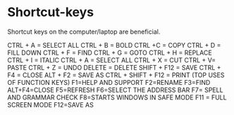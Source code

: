# Shortcut-keys
Shortcut keys on the computer/laptop are beneficial.

CTRL + A = SELECT ALL
CTRL + B = BOLD
CTRL +C = COPY
CTRL + D = FILL DOWN
CTRL + F = FIND
CTRL + G = GOTO
CTRL + H = REPLACE
CTRL + I = ITALIC
CTRL + A = SELECT ALL
CTRL + X = CUT
CTRL + V= PASTE
CTRL + Z = UNDO
DELETE = DELETE
SHIFT + F12 = SAVE
CTRL + F4 = CLOSE
ALT + F2 = SAVE AS
CTRL + SHIFT + F12 = PRINT
(TOP USES OF FUNCTION KEYS)
F1=HELP AND SUPPORT
F2=RENAME
F3=FIND
ALT+F4=CLOSE
F5=REFRESH
F6=SELECT THE ADDRESS BAR
F7= SPELL AND GRAMMAR CHECK
F8=STARTS WINDOWS IN SAFE MODE
F11 = FULL SCREEN MODE
F12=SAVE AS
